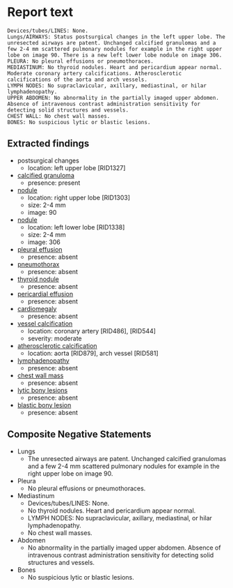 # Report text

```text
Devices/tubes/LINES: None.
Lungs/AIRWAYS: Status postsurgical changes in the left upper lobe. The unresected airways are patent. Unchanged calcified granulomas and a few 2-4 mm scattered pulmonary nodules for example in the right upper lobe on image 90. There is a new left lower lobe nodule on image 306.
PLEURA: No pleural effusions or pneumothoraces.
MEDIASTINUM: No thyroid nodules. Heart and pericardium appear normal. Moderate coronary artery calcifications. Atherosclerotic calcifications of the aorta and arch vessels.
LYMPH NODES: No supraclavicular, axillary, mediastinal, or hilar lymphadenopathy.
UPPER ABDOMEN: No abnormality in the partially imaged upper abdomen. Absence of intravenous contrast administration sensitivity for detecting solid structures and vessels.
CHEST WALL: No chest wall masses.
BONES: No suspicious lytic or blastic lesions.
```

## Extracted findings

- postsurgical changes
  - location: left upper lobe \[RID1327\]
- [calcified granuloma](../../definitions/nuance/calcified_pulmonary_granuloma.json)
  - presence: present
- [nodule](../../definitions/hood/adrenal-nodule.json)
  - location: right upper lobe \[RID1303\]
  - size: 2-4 mm
  - image: 90
- [nodule](../../definitions/hood/adrenal-nodule.json)
  - location: left lower lobe \[RID1338\]
  - size: 2-4 mm
  - image: 306
- [pleural effusion](../../definitions/hood/pleural-effusion.json)
  - presence: absent
- [pneumothorax](../../definitions/hood/pneumothorax.json)
  - presence: absent
- [thyroid nodule](../../definitions/hood/thyroid_nodule.cde.json)
  - presence: absent
- [pericardial effusion](../../definitions/hood/pericardial-effusion.json)
  - presence: absent
- [cardiomegaly](../../definitions/upmedic/Cardiomegaly.cde.md)
  - presence: absent
- [vessel calcification](../../definitions/nuance/coronary_artery_calcification.json)
  - location: coronary artery \[RID486\], \[RID544\]
  - severity: moderate
- [atherosclerotic calcification](../../definitions/nuance/thoracic_vessel_atherosclerotic_calcification.json)
  - location: aorta \[RID879\], arch vessel \[RID581\]
- [lymphadenopathy](../../definitions/hood/mediastinal-lymph-nodes.json)
  - presence: absent
- [chest wall mass](../../definitions/hood/chest-wall.json)  
  - presence: absent
- [lytic bony lesions](../../definitions/hood/lytic-lesion.md)
  - presence: absent
- [blastic bony lesion](../../definitions/hood/sclerotic-lesion.md)
  - presence: absent

## Composite Negative Statements

- Lungs
  - The unresected airways are patent. Unchanged calcified granulomas and a few 2-4 mm scattered pulmonary nodules for example in the right upper lobe on image 90.
- Pleura
  - No pleural effusions or pneumothoraces.
- Mediastinum
  - Devices/tubes/LINES: None.
  - No thyroid nodules. Heart and pericardium appear normal.
  - LYMPH NODES: No supraclavicular, axillary, mediastinal, or hilar lymphadenopathy.
  - No chest wall masses.
- Abdomen
  - No abnormality in the partially imaged upper abdomen. Absence of intravenous contrast administration sensitivity for detecting solid structures and vessels.
- Bones
  - No suspicious lytic or blastic lesions.
